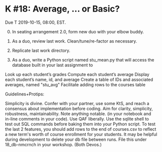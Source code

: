 # K #18: Average, ... or Basic?

Due T 2019-10-15, 08:00, EST.

0. In seating arrangement 2.0, form new duo with your elbow buddy.

1. As a duo, review last work. Clean/tune/re-factor as necessary.

2. Replicate last work directory.

3. As a duo, write a Python script named stu_mean.py that will access the database built in your last assignment to

Look up each student’s grades
Compute each student’s average
Display each student’s name, id, and average
Create a table of IDs and associated averages, named "stu_avg"
Facilitate adding rows to the courses table

Guidelines+Protips:

Simplicity is divine.
Confer with your partner, use some KtS, and reach a consensus about implementation before coding. Aim for clarity, simplicity, robustness, maintainability.
Note anything notable. (in your notebook and in-line comments in your code).
Use QAF liberally.
Use the sqlite shell to test out SQL commands before baking them into your Python script.
To test the last 2 features, you should add rows to the end of courses.csv to reflect a new term's worth of course enrollment for your students.
It may be helpful during development to delete your db file between runs.
File this under 18_db-nmcrnch in your workshop. (Both Devos.)